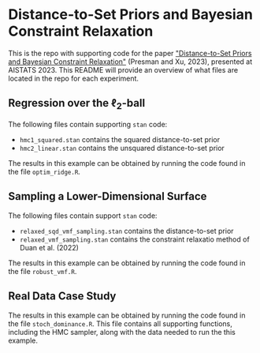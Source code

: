 # Distance-to-Set Priors and Bayesian Constraint Relaxation

This is the repo with supporting code for the paper ["Distance-to-Set Priors and Bayesian Constraint Relaxation"](https://proceedings.mlr.press/v206/presman23a/presman23a.pdf) (Presman and Xu, 2023), presented at AISTATS 2023. This README will provide an overview of what files are located in the repo for each experiment.

## Regression over the $\ell_2$-ball

The following files contain supporting `stan` code:

* `hmc1_squared.stan` contains the squared distance-to-set prior
* `hmc2_linear.stan` contains the unsquared distance-to-set prior

The results in this example can be obtained by running the code found in the file `optim_ridge.R`.

## Sampling a Lower-Dimensional Surface

The following files contain support `stan` code:

* `relaxed_sqd_vmf_sampling.stan` contains the distance-to-set prior
* `relaxed_vmf_sampling.stan` contains the constraint relaxatio method of Duan et al. (2022)

The results in this example can be obtained by running the code found in the file `robust_vmf.R`.

## Real Data Case Study

The results in this example can be obtained by running the code found in the file `stoch_dominance.R`. This file contains all supporting functions, including the HMC sampler, along with the data needed to run the this example.

